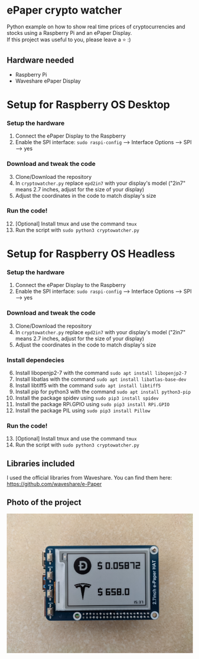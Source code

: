 # ePaper crypto watcher
Python example on how to show real time prices of cryptocurrencies and stocks using a Raspberry Pi and an ePaper Display.\
If this project was useful to you, please leave a ⭐ :)
## Hardware needed
- Raspberry Pi
- Waveshare ePaper Display

# Setup for Raspberry OS Desktop
### Setup the hardware
1) Connect the ePaper Display to the Raspberry
2) Enable the SPI interface: `sudo raspi-config` --> Interface Options --> SPI --> yes
### Download and tweak the code
3) Clone/Download the repository
4) In `cryptowatcher.py` replace `epd2in7` with your display's model ("2in7" means 2.7 inches, adjust for the size of your display)
5) Adjust the coordinates in the code to match display's size
### Run the code!
12) \[Optional\] Install tmux and use the command `tmux`
13) Run the script with `sudo python3 cryptowatcher.py`

# Setup for Raspberry OS Headless
### Setup the hardware
1) Connect the ePaper Display to the Raspberry
2) Enable the SPI interface: `sudo raspi-config` --> Interface Options --> SPI --> yes
### Download and tweak the code
3) Clone/Download the repository
4) In `cryptowatcher.py` replace `epd2in7` with your display's model ("2in7" means 2.7 inches, adjust for the size of your display)
5) Adjust the coordinates in the code to match display's size
### Install dependecies
6) Install libopenjp2-7 with the command `sudo apt install libopenjp2-7`
7) Install libatlas with the command `sudo apt install libatlas-base-dev`
8) Install libtiff5 with the command `sudo apt install libtiff5`
9) Install pip for python3 with the command `sudo apt install python3-pip`
10) Install the package spidev using `sudo pip3 install spidev`
11) Install the package RPi.GPIO using `sudo pip3 install RPi.GPIO`
12) Install the package PIL using `sudo pip3 install Pillow`
### Run the code!
13) \[Optional\] Install tmux and use the command `tmux`
14) Run the script with `sudo python3 cryptowatcher.py`
## Libraries included
I used the official libraries from Waveshare. You can find them here: https://github.com/waveshare/e-Paper
## Photo of the project
![Project photo](https://github.com/Belluxx/epaper-crypto-watcher/raw/main/preview.jpg)
